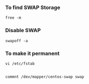 ### To find SWAP Storage

```
free -m
```

### Disable SWAP

```
swapoff -a
```

### To make it permanent

```
vi /etc/fstab


commnt /dev/mapper/centos-swap swap
```